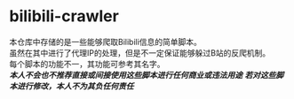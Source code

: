 # bilibili-crawler
本仓库中存储的是一些能够爬取Bilibili信息的简单脚本。  
虽然在其中进行了代理IP的处理，但是不一定保证能够躲过B站的反爬机制。  
每个脚本的功能不一，其功能可参考其名字。  
***本人不会也不推荐直接或间接使用这些脚本进行任何商业或违法用途***
***若对这些脚本进行修改，本人不为其负任何责任***
